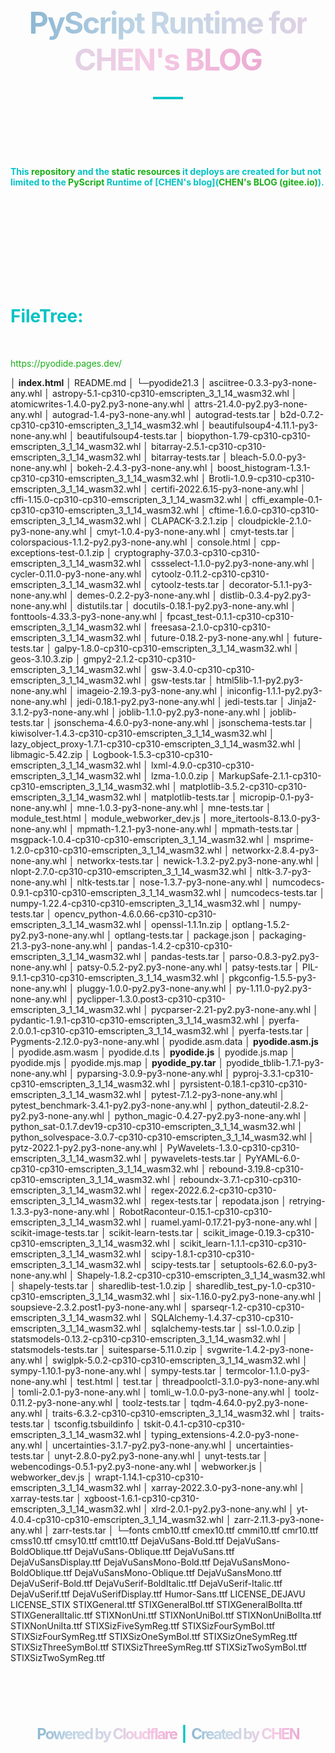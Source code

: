 <style>a{color: #1aad19;text-decoration: none;}</style>

<br/>

<br/>

<br/>

<br/>

<br/>

<br/>

<br/>

<br/>

<div align='center' id='demo'>
    <font size='8'>
        <font style=
'letter-spacing:-2px;
background-image:-webkit-linear-gradient(left,#8db7d3,#c1d6e6,#d4d4e4,#f5cce5,#ecaad3);
-webkit-background-clip:text;
-webkit-text-fill-color:transparent;'>
            <b>PyScript Runtime for CHEN's BLOG
</b>
     </font>
    </font>
</div>

<div align='center' ><font size='8' color= '#03c3c4'>—</font></div>

<br/>

<br/>

<br/>

<br/>

<font color='#03c3c4'><b>This [repository](https://github.com/chenchen100/Pyodide) and the [static resources](https://pyodide.pages.dev/) it deploys are created for but not limited to the [PyScript](https://pyscript.net/) Runtime of [CHEN's blog]([CHEN's BLOG (gitee.io)](https://chenchen1001.gitee.io/)).</b></font>

<br/>

<br/>

<br/>

<br/>

<br/>

<br/>

<br/>

<br/>

# <font color='#03c3c4'>FileTree:</font>

<br/>

https://pyodide.pages.dev/

│  **index.html**
│  README.md
│ 
└─pyodide21.3
    │  asciitree-0.3.3-py3-none-any.whl
    │  astropy-5.1-cp310-cp310-emscripten_3_1_14_wasm32.whl
    │  atomicwrites-1.4.0-py2.py3-none-any.whl
    │  attrs-21.4.0-py2.py3-none-any.whl
    │  autograd-1.4-py3-none-any.whl
    │  autograd-tests.tar
    │  b2d-0.7.2-cp310-cp310-emscripten_3_1_14_wasm32.whl
    │  beautifulsoup4-4.11.1-py3-none-any.whl
    │  beautifulsoup4-tests.tar
    │  biopython-1.79-cp310-cp310-emscripten_3_1_14_wasm32.whl
    │  bitarray-2.5.1-cp310-cp310-emscripten_3_1_14_wasm32.whl
    │  bitarray-tests.tar
    │  bleach-5.0.0-py3-none-any.whl
    │  bokeh-2.4.3-py3-none-any.whl
    │  boost_histogram-1.3.1-cp310-cp310-emscripten_3_1_14_wasm32.whl
    │  Brotli-1.0.9-cp310-cp310-emscripten_3_1_14_wasm32.whl
    │  certifi-2022.6.15-py3-none-any.whl
    │  cffi-1.15.0-cp310-cp310-emscripten_3_1_14_wasm32.whl
    │  cffi_example-0.1-cp310-cp310-emscripten_3_1_14_wasm32.whl
    │  cftime-1.6.0-cp310-cp310-emscripten_3_1_14_wasm32.whl
    │  CLAPACK-3.2.1.zip
    │  cloudpickle-2.1.0-py3-none-any.whl
    │  cmyt-1.0.4-py3-none-any.whl
    │  cmyt-tests.tar
    │  colorspacious-1.1.2-py2.py3-none-any.whl
    │  console.html
    │  cpp-exceptions-test-0.1.zip
    │  cryptography-37.0.3-cp310-cp310-emscripten_3_1_14_wasm32.whl
    │  cssselect-1.1.0-py2.py3-none-any.whl
    │  cycler-0.11.0-py3-none-any.whl
    │  cytoolz-0.11.2-cp310-cp310-emscripten_3_1_14_wasm32.whl
    │  cytoolz-tests.tar
    │  decorator-5.1.1-py3-none-any.whl
    │  demes-0.2.2-py3-none-any.whl
    │  distlib-0.3.4-py2.py3-none-any.whl
    │  distutils.tar
    │  docutils-0.18.1-py2.py3-none-any.whl
    │  fonttools-4.33.3-py3-none-any.whl
    │  fpcast_test-0.1.1-cp310-cp310-emscripten_3_1_14_wasm32.whl
    │  freesasa-2.1.0-cp310-cp310-emscripten_3_1_14_wasm32.whl
    │  future-0.18.2-py3-none-any.whl
    │  future-tests.tar
    │  galpy-1.8.0-cp310-cp310-emscripten_3_1_14_wasm32.whl
    │  geos-3.10.3.zip
    │  gmpy2-2.1.2-cp310-cp310-emscripten_3_1_14_wasm32.whl
    │  gsw-3.4.0-cp310-cp310-emscripten_3_1_14_wasm32.whl
    │  gsw-tests.tar
    │  html5lib-1.1-py2.py3-none-any.whl
    │  imageio-2.19.3-py3-none-any.whl
    │  iniconfig-1.1.1-py2.py3-none-any.whl
    │  jedi-0.18.1-py2.py3-none-any.whl
    │  jedi-tests.tar
    │  Jinja2-3.1.2-py3-none-any.whl
    │  joblib-1.1.0-py2.py3-none-any.whl
    │  joblib-tests.tar
    │  jsonschema-4.6.0-py3-none-any.whl
    │  jsonschema-tests.tar
    │  kiwisolver-1.4.3-cp310-cp310-emscripten_3_1_14_wasm32.whl
    │  lazy_object_proxy-1.7.1-cp310-cp310-emscripten_3_1_14_wasm32.whl
    │  libmagic-5.42.zip
    │  Logbook-1.5.3-cp310-cp310-emscripten_3_1_14_wasm32.whl
    │  lxml-4.9.0-cp310-cp310-emscripten_3_1_14_wasm32.whl
    │  lzma-1.0.0.zip
    │  MarkupSafe-2.1.1-cp310-cp310-emscripten_3_1_14_wasm32.whl
    │  matplotlib-3.5.2-cp310-cp310-emscripten_3_1_14_wasm32.whl
    │  matplotlib-tests.tar
    │  micropip-0.1-py3-none-any.whl
    │  mne-1.0.3-py3-none-any.whl
    │  mne-tests.tar
    │  module_test.html
    │  module_webworker_dev.js
    │  more_itertools-8.13.0-py3-none-any.whl
    │  mpmath-1.2.1-py3-none-any.whl
    │  mpmath-tests.tar
    │  msgpack-1.0.4-cp310-cp310-emscripten_3_1_14_wasm32.whl
    │  msprime-1.2.0-cp310-cp310-emscripten_3_1_14_wasm32.whl
    │  networkx-2.8.4-py3-none-any.whl
    │  networkx-tests.tar
    │  newick-1.3.2-py2.py3-none-any.whl
    │  nlopt-2.7.0-cp310-cp310-emscripten_3_1_14_wasm32.whl
    │  nltk-3.7-py3-none-any.whl
    │  nltk-tests.tar
    │  nose-1.3.7-py3-none-any.whl
    │  numcodecs-0.9.1-cp310-cp310-emscripten_3_1_14_wasm32.whl
    │  numcodecs-tests.tar
    │  numpy-1.22.4-cp310-cp310-emscripten_3_1_14_wasm32.whl
    │  numpy-tests.tar
    │  opencv_python-4.6.0.66-cp310-cp310-emscripten_3_1_14_wasm32.whl
    │  openssl-1.1.1n.zip
    │  optlang-1.5.2-py2.py3-none-any.whl
    │  optlang-tests.tar
    │  package.json
    │  packaging-21.3-py3-none-any.whl
    │  pandas-1.4.2-cp310-cp310-emscripten_3_1_14_wasm32.whl
    │  pandas-tests.tar
    │  parso-0.8.3-py2.py3-none-any.whl
    │  patsy-0.5.2-py2.py3-none-any.whl
    │  patsy-tests.tar
    │  PIL-9.1.1-cp310-cp310-emscripten_3_1_14_wasm32.whl
    │  pkgconfig-1.5.5-py3-none-any.whl
    │  pluggy-1.0.0-py2.py3-none-any.whl
    │  py-1.11.0-py2.py3-none-any.whl
    │  pyclipper-1.3.0.post3-cp310-cp310-emscripten_3_1_14_wasm32.whl
    │  pycparser-2.21-py2.py3-none-any.whl
    │  pydantic-1.9.1-cp310-cp310-emscripten_3_1_14_wasm32.whl
    │  pyerfa-2.0.0.1-cp310-cp310-emscripten_3_1_14_wasm32.whl
    │  pyerfa-tests.tar
    │  Pygments-2.12.0-py3-none-any.whl
    │  pyodide.asm.data
    │  **pyodide.asm.js**
    │  pyodide.asm.wasm
    │  pyodide.d.ts
    │  **pyodide.js**
    │  pyodide.js.map
    │  pyodide.mjs
    │  pyodide.mjs.map
    │  **pyodide_py.tar**
    │  pyodide_tblib-1.7.1-py3-none-any.whl
    │  pyparsing-3.0.9-py3-none-any.whl
    │  pyproj-3.3.1-cp310-cp310-emscripten_3_1_14_wasm32.whl
    │  pyrsistent-0.18.1-cp310-cp310-emscripten_3_1_14_wasm32.whl
    │  pytest-7.1.2-py3-none-any.whl
    │  pytest_benchmark-3.4.1-py2.py3-none-any.whl
    │  python_dateutil-2.8.2-py2.py3-none-any.whl
    │  python_magic-0.4.27-py2.py3-none-any.whl
    │  python_sat-0.1.7.dev19-cp310-cp310-emscripten_3_1_14_wasm32.whl
    │  python_solvespace-3.0.7-cp310-cp310-emscripten_3_1_14_wasm32.whl
    │  pytz-2022.1-py2.py3-none-any.whl
    │  PyWavelets-1.3.0-cp310-cp310-emscripten_3_1_14_wasm32.whl
    │  pywavelets-tests.tar
    │  PyYAML-6.0-cp310-cp310-emscripten_3_1_14_wasm32.whl
    │  rebound-3.19.8-cp310-cp310-emscripten_3_1_14_wasm32.whl
    │  reboundx-3.7.1-cp310-cp310-emscripten_3_1_14_wasm32.whl
    │  regex-2022.6.2-cp310-cp310-emscripten_3_1_14_wasm32.whl
    │  regex-tests.tar
    │  repodata.json
    │  retrying-1.3.3-py3-none-any.whl
    │  RobotRaconteur-0.15.1-cp310-cp310-emscripten_3_1_14_wasm32.whl
    │  ruamel.yaml-0.17.21-py3-none-any.whl
    │  scikit-image-tests.tar
    │  scikit-learn-tests.tar
    │  scikit_image-0.19.3-cp310-cp310-emscripten_3_1_14_wasm32.whl
    │  scikit_learn-1.1.1-cp310-cp310-emscripten_3_1_14_wasm32.whl
    │  scipy-1.8.1-cp310-cp310-emscripten_3_1_14_wasm32.whl
    │  scipy-tests.tar
    │  setuptools-62.6.0-py3-none-any.whl
    │  Shapely-1.8.2-cp310-cp310-emscripten_3_1_14_wasm32.whl
    │  shapely-tests.tar
    │  sharedlib-test-1.0.zip
    │  sharedlib_test_py-1.0-cp310-cp310-emscripten_3_1_14_wasm32.whl
    │  six-1.16.0-py2.py3-none-any.whl
    │  soupsieve-2.3.2.post1-py3-none-any.whl
    │  sparseqr-1.2-cp310-cp310-emscripten_3_1_14_wasm32.whl
    │  SQLAlchemy-1.4.37-cp310-cp310-emscripten_3_1_14_wasm32.whl
    │  sqlalchemy-tests.tar
    │  ssl-1.0.0.zip
    │  statsmodels-0.13.2-cp310-cp310-emscripten_3_1_14_wasm32.whl
    │  statsmodels-tests.tar
    │  suitesparse-5.11.0.zip
    │  svgwrite-1.4.2-py3-none-any.whl
    │  swiglpk-5.0.2-cp310-cp310-emscripten_3_1_14_wasm32.whl
    │  sympy-1.10.1-py3-none-any.whl
    │  sympy-tests.tar
    │  termcolor-1.1.0-py3-none-any.whl
    │  test.html
    │  test.tar
    │  threadpoolctl-3.1.0-py3-none-any.whl
    │  tomli-2.0.1-py3-none-any.whl
    │  tomli_w-1.0.0-py3-none-any.whl
    │  toolz-0.11.2-py3-none-any.whl
    │  toolz-tests.tar
    │  tqdm-4.64.0-py2.py3-none-any.whl
    │  traits-6.3.2-cp310-cp310-emscripten_3_1_14_wasm32.whl
    │  traits-tests.tar
    │  tsconfig.tsbuildinfo
    │  tskit-0.4.1-cp310-cp310-emscripten_3_1_14_wasm32.whl
    │  typing_extensions-4.2.0-py3-none-any.whl
    │  uncertainties-3.1.7-py2.py3-none-any.whl
    │  uncertainties-tests.tar
    │  unyt-2.8.0-py2.py3-none-any.whl
    │  unyt-tests.tar
    │  webencodings-0.5.1-py2.py3-none-any.whl
    │  webworker.js
    │  webworker_dev.js
    │  wrapt-1.14.1-cp310-cp310-emscripten_3_1_14_wasm32.whl
    │  xarray-2022.3.0-py3-none-any.whl
    │  xarray-tests.tar
    │  xgboost-1.6.1-cp310-cp310-emscripten_3_1_14_wasm32.whl
    │  xlrd-2.0.1-py2.py3-none-any.whl
    │  yt-4.0.4-cp310-cp310-emscripten_3_1_14_wasm32.whl
    │  zarr-2.11.3-py3-none-any.whl
    │  zarr-tests.tar
    │ 
    └─fonts
            cmb10.ttf
            cmex10.ttf
            cmmi10.ttf
            cmr10.ttf
            cmss10.ttf
            cmsy10.ttf
            cmtt10.ttf
            DejaVuSans-Bold.ttf
            DejaVuSans-BoldOblique.ttf
            DejaVuSans-Oblique.ttf
            DejaVuSans.ttf
            DejaVuSansDisplay.ttf
            DejaVuSansMono-Bold.ttf
            DejaVuSansMono-BoldOblique.ttf
            DejaVuSansMono-Oblique.ttf
            DejaVuSansMono.ttf
            DejaVuSerif-Bold.ttf
            DejaVuSerif-BoldItalic.ttf
            DejaVuSerif-Italic.ttf
            DejaVuSerif.ttf
            DejaVuSerifDisplay.ttf
            Humor-Sans.ttf
            LICENSE_DEJAVU
            LICENSE_STIX
            STIXGeneral.ttf
            STIXGeneralBol.ttf
            STIXGeneralBolIta.ttf
            STIXGeneralItalic.ttf
            STIXNonUni.ttf
            STIXNonUniBol.ttf
            STIXNonUniBolIta.ttf
            STIXNonUniIta.ttf
            STIXSizFiveSymReg.ttf
            STIXSizFourSymBol.ttf
            STIXSizFourSymReg.ttf
            STIXSizOneSymBol.ttf
            STIXSizOneSymReg.ttf
            STIXSizThreeSymBol.ttf
            STIXSizThreeSymReg.ttf
            STIXSizTwoSymBol.ttf
            STIXSizTwoSymReg.ttf

<br/>

<br/>

<br/>

<br/>

<br/>

<div align='center' id='demo'>
    <font size='5'>
        <font style=
'letter-spacing:-2px;
background-image:-webkit-linear-gradient(left,#8db7d3,#c1d6e6,#d4d4e4,#f5cce5,#ecaad3);
-webkit-background-clip:text;
-webkit-text-fill-color:transparent;'>
            <b>Powered by <a href="https://dash.cloudflare.com/">Cloudflare</a>
</b>
     </font>
        <font size='5'>
            <font size='5' color= '#03c3c4'><b>&thinsp;|</b></font>
        <font style=
'letter-spacing:-2px;
background-image:-webkit-linear-gradient(left,#8db7d3,#c1d6e6,#d4d4e4,#f5cce5,#ecaad3);
-webkit-background-clip:text;
-webkit-text-fill-color:transparent;'>
            <b>Created by <a href="https://chenchen1001.gitee.io/">CHEN</a>
</b>
     </font>
</div>
